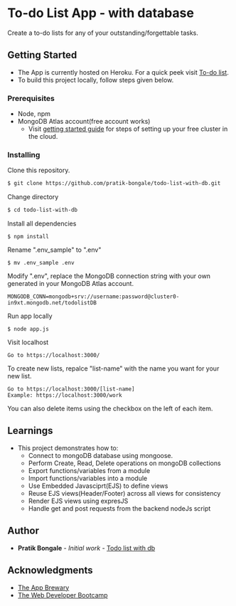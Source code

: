 # To-do List App - with database
Create a to-do lists for any of your outstanding/forgettable tasks.

## Getting Started
- The App is currently hosted on Heroku. For a quick peek visit [To-do list](https://damp-basin-51422.herokuapp.com/).
- To build this project locally, follow steps given below.

### Prerequisites
- Node, npm
- MongoDB Atlas account(free account works)
  - Visit [getting started guide](https://docs.atlas.mongodb.com/getting-started/) for steps of setting up your free cluster in the cloud.

### Installing
Clone this repository. 
```bash
$ git clone https://github.com/pratik-bongale/todo-list-with-db.git
```

Change directory
```bash
$ cd todo-list-with-db
```

Install all dependencies
```
$ npm install
```

Rename ".env_sample" to ".env"
```
$ mv .env_sample .env
```

Modify ".env", replace the MongoDB connection string with your own generated in your MongoDB Atlas account.
```
MONGODB_CONN=mongodb+srv://username:password@cluster0-in9xt.mongodb.net/todolistDB
```

Run app locally
```
$ node app.js
```

Visit localhost 
```
Go to https://localhost:3000/
```

To create new lists, repalce "list-name" with the name you want for your new list.
```
Go to https://localhost:3000/[list-name]
Example: https://localhost:3000/work
```

You can also delete items using the checkbox on the left of each item.

## Learnings
- This project demonstrates how to:
  - Connect to mongoDB database using mongoose.
  - Perform Create, Read, Delete operations on mongoDB collections
  - Export functions/variables from a module
  - Import functions/variables into a module
  - Use Embedded Javasciprt(EJS) to define views
  - Reuse EJS views(Header/Footer) across all views for consistency
  - Render EJS views using expresJS
  - Handle get and post requests from the backend nodeJs script

## Author
* **Pratik Bongale** - *Initial work* - [Todo list with db](https://github.com/pratik-bongale/todo-list-with-db)


## Acknowledgments
- [The App Brewary](https://www.appbrewery.co/p/web-development-course-resources/)
- [The Web Developer Bootcamp](https://www.udemy.com/course/the-web-developer-bootcamp/)
